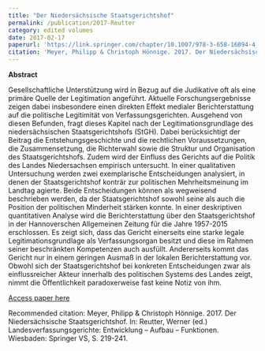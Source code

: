 ```yaml
---
title: "Der Niedersächsische Staatsgerichtshof"
permalink: /publication/2017-Reutter
category: edited volumes
date: 2017-02-17
paperurl: 'https://link.springer.com/chapter/10.1007/978-3-658-16094-4_10'
citation: 'Meyer, Philipp & Christoph Hönnige. 2017. Der Niedersächsische Staatsgerichtshof. In: Reutter, Werner (ed.) Landesverfassungsgerichte: Entwicklung – Aufbau – Funktionen. Wiesbaden: Springer VS, S. 219-241.'
---
```


<p><b>Abstract</b><br>
  
Gesellschaftliche Unterstützung wird in Bezug auf die Judikative oft als eine primäre Quelle der Legitimation angeführt. Aktuelle Forschungsergebnisse zeigen dabei insbesondere einen direkten Effekt medialer Berichterstattung auf die politische Legitimität von Verfassungsgerichten. Ausgehend von diesen Befunden, fragt dieses Kapitel nach der Legitimationsgrundlage des niedersächsischen Staatsgerichtshofs (StGH). Dabei berücksichtigt der Beitrag die Entstehungsgeschichte und die rechtlichen Voraussetzungen, die Zusammensetzung, die Richterwahl sowie die Struktur und Organisation des Staatsgerichtshofs. Zudem wird der Einfluss des Gerichts auf die Politik des Landes Niedersachsen empirisch untersucht. In einer qualitativen Untersuchung werden zwei exemplarische Entscheidungen analysiert, in denen der Staatsgerichtshof konträr zur politischen Mehrheitsmeinung im Landtag agierte. Beide Entscheidungen können als wegweisend beschrieben werden, da der Staatsgerichtshof sowohl seine als auch die Position der politischen Minderheit stärken konnte. In einer deskriptiven quantitativen Analyse wird die Berichterstattung über den Staatsgerichtshof in der Hannoverschen Allgemeinen Zeitung für die Jahre 1957-2015 erschlossen. Es zeigt sich, dass das Gericht einerseits eine starke legale Legitimationsgrundlage als Verfassungsorgan besitzt und diese im Rahmen seiner beschränkten Kompetenzen auch ausfüllt. Andererseits kommt das Gericht nur in einem geringen Ausmaß in der lokalen Berichterstattung vor. Obwohl sich der Staatsgerichtshof bei konkreten Entscheidungen zwar als einflussreicher Akteur innerhalb des politischen Systems des Landes zeigt, nimmt die Öffentlichkeit paradoxerweise fast keine Notiz von ihm.</p>

[Access paper here](https://link.springer.com/chapter/10.1007/978-3-658-16094-4_10)

Recommended citation: Meyer, Philipp & Christoph Hönnige. 2017. Der Niedersächsische Staatsgerichtshof. In: Reutter, Werner (ed.) Landesverfassungsgerichte: Entwicklung – Aufbau – Funktionen. Wiesbaden: Springer VS, S. 219-241.
